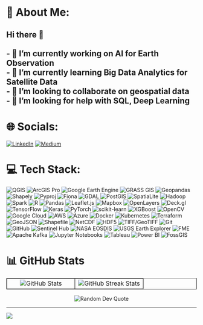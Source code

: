# 💫 About Me:
## Hi there 👋<br><br>- 🔭 I’m currently working on AI for Earth Observation <br>- 🌱 I’m currently learning Big Data Analytics for Satellite Data <br>- 👯 I’m looking to collaborate on geospatial data<br>- 🤔 I’m looking for help with SQL, Deep Learning<br>

# 🌐 Socials:
[![LinkedIn](https://img.shields.io/badge/LinkedIn-%230077B5.svg?logo=linkedin&logoColor=white)](https://linkedin.com/in/bvek/) [![Medium](https://img.shields.io/badge/Medium-12100E?logo=medium&logoColor=white)](https://bvek.medium.com/) 

# 💻 Tech Stack:
![QGIS](https://img.shields.io/badge/QGIS-%233B4A3A.svg?style=for-the-badge&logo=qgis&logoColor=white) ![ArcGIS Pro](https://img.shields.io/badge/ArcGIS%20Pro-%234F6D97.svg?style=for-the-badge&logo=esri&logoColor=white) ![Google Earth Engine](https://img.shields.io/badge/Google%20Earth%20Engine-%23C6D93C.svg?style=for-the-badge&logo=google&logoColor=white) ![GRASS GIS](https://img.shields.io/badge/GRASS%20GIS-%231D6A6D.svg?style=for-the-badge&logo=grass&logoColor=white) ![Geopandas](https://img.shields.io/badge/Geopandas-%23F23F44.svg?style=for-the-badge&logo=python&logoColor=white) ![Shapely](https://img.shields.io/badge/Shapely-%230DA3C0.svg?style=for-the-badge&logo=python&logoColor=white) ![Pyproj](https://img.shields.io/badge/Pyproj-%23FF3300.svg?style=for-the-badge&logo=python&logoColor=white) ![Fiona](https://img.shields.io/badge/Fiona-%23C4A500.svg?style=for-the-badge&logo=python&logoColor=white) ![GDAL](https://img.shields.io/badge/GDAL-%23032A32.svg?style=for-the-badge&logo=gdal&logoColor=white) ![PostGIS](https://img.shields.io/badge/PostGIS-%232C3E50.svg?style=for-the-badge&logo=postgresql&logoColor=white) ![SpatiaLite](https://img.shields.io/badge/SpatiaLite-%236B4226.svg?style=for-the-badge&logo=sqlite&logoColor=white) ![Hadoop](https://img.shields.io/badge/Apache%20Hadoop-%234F4F4F.svg?style=for-the-badge&logo=apachehadoop&logoColor=white) ![Spark](https://img.shields.io/badge/Apache%20Spark-%23FF5800.svg?style=for-the-badge&logo=apachespark&logoColor=white) ![R](https://img.shields.io/badge/R-%23276DC3.svg?style=for-the-badge&logo=r&logoColor=white) ![Pandas](https://img.shields.io/badge/Pandas-%23150458.svg?style=for-the-badge&logo=pandas&logoColor=white) ![Leaflet.js](https://img.shields.io/badge/Leaflet.js-%2323B6B5.svg?style=for-the-badge&logo=leaflet&logoColor=white) ![Mapbox](https://img.shields.io/badge/Mapbox-%2302569B.svg?style=for-the-badge&logo=Mapbox&logoColor=white) ![OpenLayers](https://img.shields.io/badge/OpenLayers-%23212222.svg?style=for-the-badge&logo=openlayers&logoColor=white) ![Deck.gl](https://img.shields.io/badge/Deck.gl-%233E3E3E.svg?style=for-the-badge&logo=deck.gl&logoColor=white) ![TensorFlow](https://img.shields.io/badge/TensorFlow-%23FF6F00.svg?style=for-the-badge&logo=TensorFlow&logoColor=white) ![Keras](https://img.shields.io/badge/Keras-%23D00000.svg?style=for-the-badge&logo=Keras&logoColor=white) ![PyTorch](https://img.shields.io/badge/PyTorch-%23EE4C2C.svg?style=for-the-badge&logo=PyTorch&logoColor=white) ![scikit-learn](https://img.shields.io/badge/scikit--learn-%23F7931E.svg?style=for-the-badge&logo=scikit-learn&logoColor=white) ![XGBoost](https://img.shields.io/badge/XGBoost-%23F3D34B.svg?style=for-the-badge&logo=xgboost&logoColor=black) ![OpenCV](https://img.shields.io/badge/OpenCV-%23white.svg?style=for-the-badge&logo=opencv&logoColor=white) ![Google Cloud](https://img.shields.io/badge/GoogleCloud-%234285F4.svg?style=for-the-badge&logo=google-cloud&logoColor=white) ![AWS](https://img.shields.io/badge/AWS-%23FF9900.svg?style=for-the-badge&logo=amazonaws&logoColor=white) ![Azure](https://img.shields.io/badge/Azure-%23008DCD.svg?style=for-the-badge&logo=microsoftazure&logoColor=white) ![Docker](https://img.shields.io/badge/Docker-%230249A0.svg?style=for-the-badge&logo=docker&logoColor=white) ![Kubernetes](https://img.shields.io/badge/Kubernetes-%2334B4E3.svg?style=for-the-badge&logo=kubernetes&logoColor=white) ![Terraform](https://img.shields.io/badge/Terraform-%23623E27.svg?style=for-the-badge&logo=terraform&logoColor=white) ![GeoJSON](https://img.shields.io/badge/GeoJSON-%23BADA55.svg?style=for-the-badge&logo=geojson&logoColor=white) ![Shapefile](https://img.shields.io/badge/Shapefile-%234A92B8.svg?style=for-the-badge&logo=esri&logoColor=white) ![NetCDF](https://img.shields.io/badge/NetCDF-%23A6D4D2.svg?style=for-the-badge&logo=python&logoColor=white) ![HDF5](https://img.shields.io/badge/HDF5-%2345411D.svg?style=for-the-badge&logo=hdf5&logoColor=white) ![TIFF/GeoTIFF](https://img.shields.io/badge/TIFF/GeoTIFF-%23D4D9DD.svg?style=for-the-badge&logo=photopea&logoColor=white) ![Git](https://img.shields.io/badge/git-%23F05033.svg?style=for-the-badge&logo=git&logoColor=white) ![GitHub](https://img.shields.io/badge/github-%23121011.svg?style=for-the-badge&logo=github&logoColor=white) ![Sentinel Hub](https://img.shields.io/badge/Sentinel%20Hub-%236B56A4.svg?style=for-the-badge&logo=sentinelhub&logoColor=white) ![NASA EOSDIS](https://img.shields.io/badge/NASA%20EOSDIS-%23F06D35.svg?style=for-the-badge&logo=nasa&logoColor=white) ![USGS Earth Explorer](https://img.shields.io/badge/USGS%20Earth%20Explorer-%23E6AB3A.svg?style=for-the-badge&logo=usgs&logoColor=white) ![FME](https://img.shields.io/badge/FME-%236A6A6A.svg?style=for-the-badge&logo=fme&logoColor=white) ![Apache Kafka](https://img.shields.io/badge/Apache%20Kafka-%23E81A4E.svg?style=for-the-badge&logo=apachekafka&logoColor=white) ![Jupyter Notebooks](https://img.shields.io/badge/Jupyter%20Notebooks-%23F37626.svg?style=for-the-badge&logo=jupyter&logoColor=white) ![Tableau](https://img.shields.io/badge/Tableau-%23E97627.svg?style=for-the-badge&logo=tableau&logoColor=white) ![Power BI](https://img.shields.io/badge/Power%20BI-%230F9AC9.svg?style=for-the-badge&logo=powerbi&logoColor=white) ![FossGIS](https://img.shields.io/badge/FossGIS-%23424D56.svg?style=for-the-badge&logo=gis&logoColor=white)



# 📊 GitHub Stats

<table border="1" style="border-color:black;">
  <tr>
    <td align="center" width="50%">
      <img src="https://github-readme-stats.vercel.app/api?username=vivekb13&theme=aura_dark&hide_border=true&include_all_commits=false&count_private=false" alt="GitHub Stats" />
    </td>
    <td align="center" width="50%">
      <img src="https://nirzak-streak-stats.vercel.app/?user=vivekb13&theme=aura_dark&hide_border=true" alt="GitHub Streak Stats" />
    </td>
  </tr>
  <tr>
</table>




<p align="center">
  <img src="https://quotes-github-readme.vercel.app/api?type=horizontal&theme=radical" alt="Random Dev Quote"/>
</p>

---
[![](https://visitcount.itsvg.in/api?id=vivekb13&icon=2&color=3)](https://visitcount.itsvg.in)

<!-- Proudly created with GPRM ( https://gprm.itsvg.in ) -->
